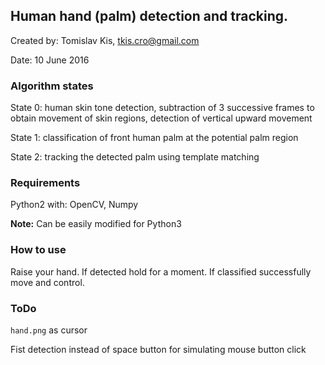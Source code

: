 ## Human hand (palm) detection and tracking.

  Created by: Tomislav Kis, tkis.cro@gmail.com

  Date: 10 June 2016

### Algorithm states

State 0: human skin tone detection, subtraction of 3 successive frames to obtain movement of skin regions, detection of vertical upward movement

State 1: classification of front human palm at the potential palm region

State 2: tracking the detected palm using template matching

### Requirements

Python2 with: OpenCV, Numpy

 **Note:** Can be easily modified for Python3 

### How to use
Raise your hand. If detected hold for a moment. If classified successfully move and control. 

### ToDo

`hand.png` as cursor

Fist detection instead of space button for simulating mouse button click